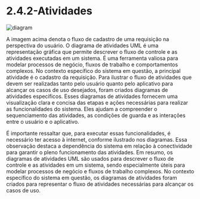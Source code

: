 # 2.4.2-Atividades

![diagram](https://www.plantuml.com/plantuml/svg/0/TP91KiCm34NtFOMMwHNeWdR9XWN31JIsKZGaLh3Sd0U61SC1E84lXk8qJTq1BsB7y_NqzSTxJHZJgUy04u_iqPDkm5QvBoTkeJauKXN8xy0XKGoKxhUGNYX0eznlYsvQTuyuqX6ZqV8t82Jg43o1Gu-QeapdI6ydLivV-OTqTobj9RvUVWhh8TXTRp1p9MhVgz9FgIi1ZyYXhZzuTYp103oJvfP0WD4uesYbdteuYebRTbF3jG45NzihaUWDLiqKZFcZinJrxtYAhIVo7EdiRC28IqvE-aefC4H9ugIJ9K3pjQjfp-TAm1i_zMnrTYiEQvmc6TQnEoLeWkdh2IoEwsYutVodNfIpQc-RlRHV)

A imagem acima denota o fluxo de cadastro de uma requisição na perspectiva do usuário. O diagrama de atividades UML é uma representação gráfica que permite descrever o fluxo de controle e as atividades executadas em um sistema. É uma ferramenta valiosa para modelar processos de negócio, fluxos de trabalho e comportamentos complexos. No contexto específico do sistema em questão, a principal atividade é o cadastro da requisição. Para ilustrar o fluxo de atividades que devem ser realizadas tanto pelo usuário quanto pelo aplicativo para alcançar os casos de uso desejados, foram criados diagramas de atividades específicos. Esses diagramas de atividades fornecem uma visualização clara e concisa das etapas e ações necessárias para realizar as funcionalidades do sistema. Eles ajudam a compreender o sequenciamento das atividades, as condições de guarda e as interações entre o usuário e o aplicativo.

É importante ressaltar que, para executar essas funcionalidades, é necessário ter acesso à internet, conforme ilustrado nos diagramas. Essa observação destaca a dependência do sistema em relação à conectividade para garantir o pleno funcionamento das atividades. Em resumo, os diagramas de atividades UML são usados para descrever o fluxo de controle e as atividades em um sistema, sendo especialmente úteis para modelar processos de negócio e fluxos de trabalho complexos. No contexto específico do sistema em questão, os diagramas de atividades foram criados para representar o fluxo de atividades necessárias para alcançar os casos de uso.